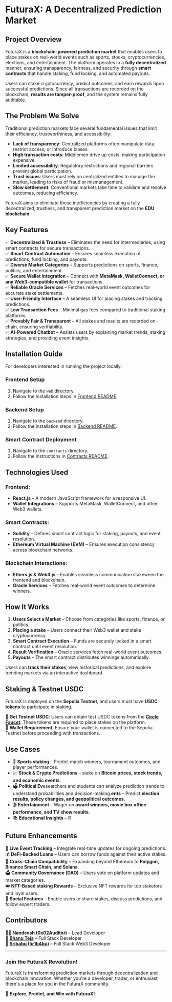 # FuturaX: A Decentralized Prediction Market

## Project Overview

FuturaX is a **blockchain-powered prediction market** that enables users to place stakes on real-world events such as sports, stocks, cryptocurrencies, elections, and entertainment. The platform operates in a **fully decentralized** manner, ensuring transparency, fairness, and security through **smart contracts** that handle staking, fund locking, and automated payouts.

Users can stake cryptocurrency, predict outcomes, and earn rewards upon successful predictions. Since all transactions are recorded on the blockchain, **results are tamper-proof**, and the system remains fully auditable.



## The Problem We Solve

Traditional prediction markets face several fundamental issues that limit their efficiency, trustworthiness, and accessibility:

- **Lack of transparency**: Centralized platforms often manipulate data, restrict access, or introduce biases.
- **High transaction costs**: Middlemen drive up costs, making participation expensive.
- **Limited accessibility**: Regulatory restrictions and regional barriers prevent global participation.
- **Trust issues**: Users must rely on centralized entities to manage the market, leading to risks of fraud or mismanagement.
- **Slow settlement**: Conventional markets take time to validate and resolve outcomes, reducing efficiency.

FuturaX aims to eliminate these inefficiencies by creating a fully decentralized, trustless, and transparent prediction market on the **EDU blockchain**.

## Key Features

✅ **Decentralized & Trustless** – Eliminates the need for intermediaries, using smart contracts for secure transactions.\
✅ **Smart Contract Automation** – Ensures seamless execution of predictions, fund locking, and payouts.\
✅ **Diverse Market Categories** – Supports predictions on sports, finance, politics, and entertainment.\
✅ **Secure Wallet Integration** – Connect with **MetaMask, WalletConnect, or any Web3-compatible wallet** for transactions.\
✅ **Reliable Oracle Services** – Fetches real-world event outcomes for accurate stake settlements.\
✅ **User-Friendly Interface** – A seamless UI for placing stakes and tracking predictions.\
✅ **Low Transaction Fees** – Minimal gas fees compared to traditional staking platforms.\
✅ **Provably Fair & Transparent** – All stakes and results are recorded on-chain, ensuring verifiability.\
✅ **AI-Powered Chatbot** – Assists users by explaining market trends, staking strategies, and providing event insights.



## Installation Guide

For developers interested in running the project locally:

### Frontend Setup

1. Navigate to the `web` directory.
2. Follow the installation steps in [Frontend README](https://github.com/Sribabu-Mandraju/futureX/blob/main/README.md).

### Backend Setup

1. Navigate to the `backend` directory.
2. Follow the installation steps in [Backend README](https://github.com/Sribabu-Mandraju/futureX_backend/blob/main/README.md).

### Smart Contract Deployment

1. Navigate to the `contracts` directory.
2. Follow the instructions in [Contracts README](https://github.com/Nandeesh-D/FutureX-Smart-Contracts/blob/main/README.md).

## Technologies Used

### **Frontend:**

- **React.js** – A modern JavaScript framework for a responsive UI.
- **Wallet Integrations** – Supports MetaMask, WalletConnect, and other Web3 wallets.

### **Smart Contracts:**

- **Solidity** – Defines smart contract logic for staking, payouts, and event resolution.
- **Ethereum Virtual Machine (EVM)** – Ensures execution consistency across blockchain networks.

### **Blockchain Interactions:**

- **Ethers.js & Web3.js** – Enables seamless communication stakeween the frontend and blockchain.
- **Oracle Services** – Fetches real-world event outcomes to determine winners.



## How It Works

1. **Users Select a Market** – Choose from categories like sports, finance, or politics.
2. **Placing a stake** – Users connect their Web3 wallet and stake cryptocurrency.
3. **Smart Contract Execution** – Funds are securely locked in a smart contract until event resolution.
4. **Result Verification** – Oracle services fetch real-world event outcomes.
5. **Payouts** – The smart contract distributes winnings automatically.

Users can **track their stakes**, view historical predictions, and explore trending markets via an interactive dashboard.



## Staking & Testnet USDC

FuturaX is deployed on the **Sepolia Testnet**, and users must have **USDC tokens** to participate in staking.

🔹 **Get Testnet USDC**: Users can obtain test USDC tokens from the **[Circle Faucet](https://faucet.circle.com/)**. These tokens are required to place stakes on the platform.\
🔹 **Wallet Requirement**: Ensure your wallet is connected to the Sepolia Testnet before proceeding with transactions.

## Use Cases

- 🎯 **Sports staking** – Predict match winners, tournament outcomes, and player performances.
- 📈 **Stock & Crypto Predictions** – stake on **Bitcoin prices, stock trends, and economic events**.
- 🗳 **Political Ev**esearchers and students can analyze prediction trends to understand probabilities and decision-making.**ents** – Predict **election results, policy changes, and geopolitical outcomes**.
- 🎬 **Entertainment** – Wager on **award winners, movie box office performance, and TV show results**.
- 📚 **Educational Insights** – R

## Future Enhancements

🚀 **Live Event Tracking** – Integrate real-time updates for ongoing predictions.\
💰 **DeFi-Backed Loans** – Users can borrow funds against their active stakes.\
🔗 **Cross-Chain Compatibility** – Expanding beyond Ethereum to **Polygon, Binance Smart Chain, and Solana**.\
🗳 **Community Governance (DAO)** – Users vote on platform updates and market categories.\
🎟 **NFT-Based staking Rewards** – Exclusive NFT rewards for top staketors and loyal users.\
🤝 **Social Features** – Enable users to share stakes, discuss predictions, and follow expert traders.

## Contributors

👨‍💻 **[Nandeesh (0x02Auditor)](https://twitter.com/0x02Auditor)** – Lead Developer\
🔗 **[Bhanu Teja](https://twitter.com/BhanuTeja)** – Full Stack Developer\
🎨 **[Sribabu (5r1b4bu)](https://x.com/5R1B4BU)** – Full Stack Web3 Developer

---

### **Join the FuturaX Revolution!**

FuturaX is transforming prediction markets through decentralization and blockchain innovation. Whether you're a developer, trader, or enthusiast, there's a place for you in the FuturaX community.

📌 **Explore, Predict, and Win with FuturaX!**

